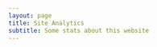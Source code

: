 ```yaml
---
layout: page
title: Site Analytics
subtitle: Some stats about this website
---
```


<script id="_wauc6w">var _wau = _wau || []; _wau.push(["map", "z4nxia3fmx", "c6w", "420", "210", "night", "default-orange"]);</script><script async src="//waust.at/m.js"></script>

<script id="_wauxxf">var _wau = _wau || []; _wau.push(["dynamic", "z4nxia3fmx", "xxf", "c4302b000000", "big"]);</script><script async src="//waust.at/d.js"></script>

<script type="text/javascript" id="clstr_globe" src="//cdn.clustrmaps.com/globe.js?d=9gj1YqE7zXmga0qvnFoV8PUEbK2PBZZAhQbA_pGbPs4"></script>
